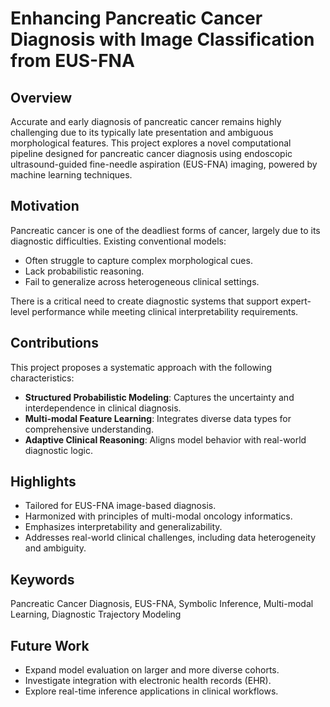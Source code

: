 # Enhancing Pancreatic Cancer Diagnosis with Image Classification from EUS-FNA

## Overview

Accurate and early diagnosis of pancreatic cancer remains highly challenging due to its typically late presentation and ambiguous morphological features. This project explores a novel computational pipeline designed for pancreatic cancer diagnosis using endoscopic ultrasound-guided fine-needle aspiration (EUS-FNA) imaging, powered by machine learning techniques.

## Motivation

Pancreatic cancer is one of the deadliest forms of cancer, largely due to its diagnostic difficulties. Existing conventional models:

- Often struggle to capture complex morphological cues.
- Lack probabilistic reasoning.
- Fail to generalize across heterogeneous clinical settings.

There is a critical need to create diagnostic systems that support expert-level performance while meeting clinical interpretability requirements.

## Contributions

This project proposes a systematic approach with the following characteristics:

- **Structured Probabilistic Modeling**: Captures the uncertainty and interdependence in clinical diagnosis.
- **Multi-modal Feature Learning**: Integrates diverse data types for comprehensive understanding.
- **Adaptive Clinical Reasoning**: Aligns model behavior with real-world diagnostic logic.

## Highlights

- Tailored for EUS-FNA image-based diagnosis.
- Harmonized with principles of multi-modal oncology informatics.
- Emphasizes interpretability and generalizability.
- Addresses real-world clinical challenges, including data heterogeneity and ambiguity.

## Keywords

Pancreatic Cancer Diagnosis, EUS-FNA, Symbolic Inference, Multi-modal Learning, Diagnostic Trajectory Modeling

## Future Work

- Expand model evaluation on larger and more diverse cohorts.
- Investigate integration with electronic health records (EHR).
- Explore real-time inference applications in clinical workflows.
